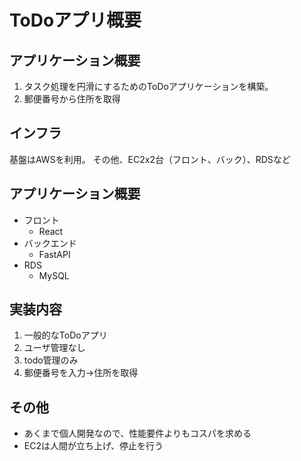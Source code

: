 # ToDoアプリ概要

## アプリケーション概要
1. タスク処理を円滑にするためのToDoアプリケーションを構築。
2. 郵便番号から住所を取得

## インフラ
基盤はAWSを利用。
その他、EC2x2台（フロント、バック）、RDSなど

## アプリケーション概要
- フロント
    - React
- バックエンド
    - FastAPI
- RDS
    - MySQL

## 実装内容
1. 一般的なToDoアプリ
2. ユーザ管理なし
3. todo管理のみ
4. 郵便番号を入力→住所を取得

## その他
- あくまで個人開発なので、性能要件よりもコスパを求める
- EC2は人間が立ち上げ、停止を行う

